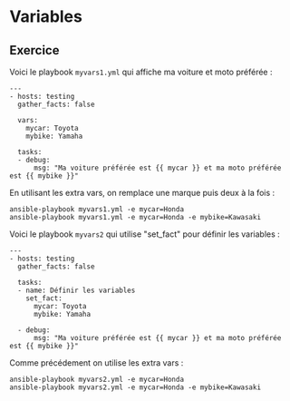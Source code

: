 # Variables

## Exercice

Voici le playbook ```myvars1.yml``` qui affiche ma voiture et moto préférée :

```
---
- hosts: testing
  gather_facts: false

  vars:
    mycar: Toyota
    mybike: Yamaha

  tasks:
  - debug:
      msg: "Ma voiture préférée est {{ mycar }} et ma moto préférée est {{ mybike }}"

```

En utilisant les extra vars, on remplace une marque puis deux à la fois :

```
ansible-playbook myvars1.yml -e mycar=Honda
ansible-playbook myvars1.yml -e mycar=Honda -e mybike=Kawasaki
```

Voici le playbook ```myvars2``` qui utilise "set_fact" pour définir les variables :

```
---
- hosts: testing
  gather_facts: false

  tasks:
  - name: Définir les variables
    set_fact:
      mycar: Toyota
      mybike: Yamaha

  - debug:
      msg: "Ma voiture préférée est {{ mycar }} et ma moto préférée est {{ mybike }}"

```

Comme précédement on utilise les extra vars : 
```
ansible-playbook myvars2.yml -e mycar=Honda
ansible-playbook myvars2.yml -e mycar=Honda -e mybike=Kawasaki
```
